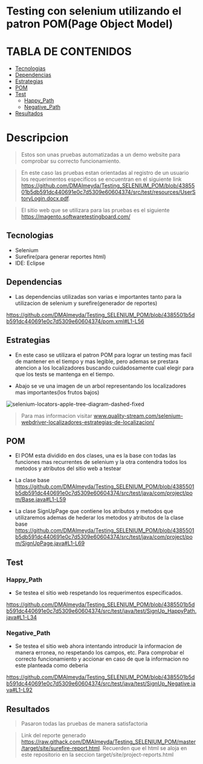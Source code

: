 # Testing con selenium utilizando el patron POM(Page Object Model)
# TABLA DE CONTENIDOS
- [Tecnologias](#tecnologias)
- [Dependencias](#dependencias)
- [Estrategias](#estrategias)
- [POM](#pom)
- [Test](#test)
  * [Happy_Path](#happy_path)
  * [Negative_Path](#negative_path)
- [Resultados](#resultados)  
 
  
    
   
 


# Descripcion

> Estos son unas pruebas automatizadas a un demo website para comprobar su correcto funcionamiento. 

>En este caso las pruebas estan orientadas al registro de un usuario los requerimentos especificos se encuentran en el siguiente link https://github.com/DMAlmeyda/Testing_SELENIUM_POM/blob/4385501b5db591dc440691e0c7d5309e60604374/src/test/resources/UserStoryLogin.docx.pdf.
 
>El sitio web que se utilizara para las pruebas es el siguiente https://magento.softwaretestingboard.com/

<!-- toc -->

## Tecnologias
* Selenium
* Surefire(para generar reportes html)
* IDE: Eclipse


## Dependencias
* Las dependencias utilizadas son varias e importantes tanto para la utilizacion de selenium y surefire(generador de reportes)

https://github.com/DMAlmeyda/Testing_SELENIUM_POM/blob/4385501b5db591dc440691e0c7d5309e60604374/pom.xml#L1-L56


## Estrategias

* En este caso se utilizara el patron POM para lograr un testing mas facil de mantener en el tiempo y mas legible, pero ademas se prestara atencion a los localizadores buscando cuidadosamente cual elegir para que los tests se mantenga en el tiempo.

* Abajo se ve una imagen de un arbol representando los localizadores mas importantes(los frutos bajos)

![selenium-locators-apple-tree-diagram-dashed-fixed](https://user-images.githubusercontent.com/108648799/216841593-d6a4b27b-1396-4d5a-a3eb-a7ea90e6d0ba.png)

> Para mas informacion visitar www.quality-stream.com/selenium-webdriver-localizadores-estrategias-de-localizacion/



## POM
* El POM esta dividido en dos clases, una es la base con todas las funciones mas recurrentes de selenium y la otra contendra todos los metodos y atributos del sitio web a testear

* La clase base
https://github.com/DMAlmeyda/Testing_SELENIUM_POM/blob/4385501b5db591dc440691e0c7d5309e60604374/src/test/java/com/project/pom/Base.java#L1-L59

* La clase SignUpPage que contiene los atributos y metodos que utilizaremos ademas de hederar los metodos y atributos de la clase base
https://github.com/DMAlmeyda/Testing_SELENIUM_POM/blob/4385501b5db591dc440691e0c7d5309e60604374/src/test/java/com/project/pom/SignUpPage.java#L1-L69

## Test

### Happy_Path

* Se testea el sitio web respetando los requerimentos especificados.

https://github.com/DMAlmeyda/Testing_SELENIUM_POM/blob/4385501b5db591dc440691e0c7d5309e60604374/src/test/java/test/SignUp_HappyPath.java#L1-L34

### Negative_Path

* Se testea el sitio web ahora intentando introducir la informacion de manera erronea, no respetando los campos, etc. Para comprobar el correcto funcionamiento y accionar en caso de que la informacion no este planteada como deberia

https://github.com/DMAlmeyda/Testing_SELENIUM_POM/blob/4385501b5db591dc440691e0c7d5309e60604374/src/test/java/test/SignUp_Negative.java#L1-L92

## Resultados

> Pasaron todas las pruebas de manera satisfactoria

> Link del reporte generado https://raw.githack.com/DMAlmeyda/Testing_SELENIUM_POM/master/target/site/surefire-report.html. Recuerden que el html se aloja en este repositorio en la seccion target/site/project-reports.html








